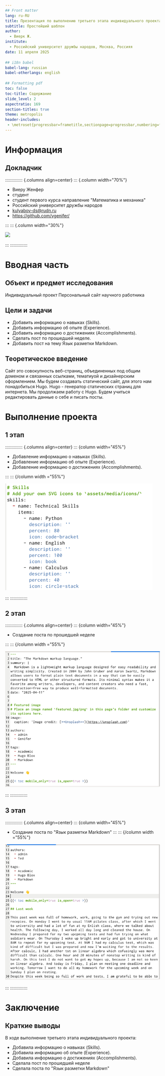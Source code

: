 ```yaml
---
## Front matter
lang: ru-RU
title: Презентация по выполнению третьего этапа индивидуального проекта 
subtitle: Простейший шаблон
author:
  - Виерк Ж.
institute:
  - Российский университет дружбы народов, Москва, Россияя
date: 11 апреля 2025

## i18n babel
babel-lang: russian
babel-otherlangs: english

## Formatting pdf
toc: false
toc-title: Содержание
slide_level: 2
aspectratio: 169
section-titles: true
theme: metropolis
header-includes:
 - \metroset{progressbar=frametitle,sectionpage=progressbar,numbering=fraction}
---
```


# Информация

## Докладчик

:::::::::::::: {.columns align=center}
::: {.column width="70%"}

  * Виеру Женфер
  * студент
  * студент первого курса направление "Математика и механика"
  * Российский университет дружбы народов
  * [kulyabov-ds@rudn.ru](mailto:1123346785@pfur.ru)
  * <https://github.com/vgenifer/>

:::
::: {.column width="30%"}

![](./image/4.jpg)

:::
::::::::::::::

# Вводная часть

## Объект и предмет исследования

Индивидуальный проект Персональный сайт научного работника

## Цели и задачи

- Добавить информацию о навыках (Skills).
- Добавить информацию об опыте (Experience).
- Добавить информацию о достижениях (Accomplishments).
- Сделать пост по прошедшей неделе.
- Добавить пост на тему Язык разметки Markdown.

## Теоретическое введение 
Сайт это совокупность веб-страниц, объединенных под общим доменом и связанных ссылками, тематиуой и дизайнерским оформлением. Мы будем создавать статический сайт, для этого нам понадобиться Hugo. Hugo - генератор статических страниц для интернета. 
Мы продолжаем работу с Hugo. Будем учиться редактировать данные о себе и писать посты. 

# Выполнение проекта 

## 1 этап 

:::::::::::::: {.columns align=center}
::: {column width="45%"}

- Добавление информацию о навыках (Skills).
- Добавление информацию об опыте (Experience).
- Добавление информацию о достижениях (Accomplishments).

:::
::: {/column width ="55%"}

![](./image/1.png)

:::
::::::::::::::

## 2 этап

:::::::::::::: {.columns align=center}
::: {column width="45%"}

- Создание поста по прошедшей неделе

:::
::: {/column width ="55%"}

![](./image/2.png)

:::
::::::::::::::

## 3 этап

:::::::::::::: {.columns align=center}
::: {column width="45%"}

- Создание поста по "Язык разметки Markdown"
:::
::: {/column width ="55%"}

![](./image/3.png)

:::
::::::::::::::


# Заключение 

## Краткие выводы 

В ходе выполнение третьего этапа индивидуального проекта:
- Добавила информацию о навыках (Skills).
- Добавила информацию об опыте (Experience).
- Добавила информацию о достижениях (Accomplishments).
- Сделала пост по прошедшей неделе 
- Сделала поста по "Язык разметки Markdown"
